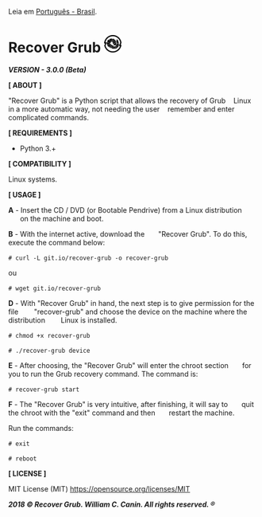 Leia em [Português - Brasil](https://github.com/williamcanin/recover-grub/blob/master/README-PtBr.md).


# Recover Grub <img src="https://raw.githubusercontent.com/williamcanin/recover-grub/master/logotype/recover-grub-icon.png" alt="Recover Grub Logotype" width="7%" height="7%"/>

***VERSION - 3.0.0 (Beta)***



**[ ABOUT ]**

  "Recover Grub" is a Python script that allows the recovery of Grub
   Linux in a more automatic way, not needing the user
   remember and enter complicated commands.

**[ REQUIREMENTS ]**

  - Python 3.+

**[ COMPATIBILITY ]**

  Linux systems.

**[ USAGE ]**

  **A** - Insert the CD / DVD (or Bootable Pendrive) from a Linux distribution
      on the machine and boot.

  **B** - With the internet active, download the
      "Recover Grub". To do this, execute the command below:

  ~~~shell
  # curl -L git.io/recover-grub -o recover-grub
  ~~~

  ou

  ~~~shell
  # wget git.io/recover-grub
  ~~~

  **D** -  With "Recover Grub" in hand, the next step is to give permission for the file
       "recover-grub" and choose the device on the machine where the distribution
       Linux is installed.

  ~~~shell
  # chmod +x recover-grub
  ~~~
  ~~~shell
  # ./recover-grub device
  ~~~

  **E** - After choosing, the "Recover Grub" will enter the chroot section
      for you to run the Grub recovery command. The command is:

  ~~~shell
  # recover-grub start
  ~~~

  **F** - The "Recover Grub" is very intuitive, after finishing, it will say to
      quit the chroot with the "exit" command and then
      restart the machine.

  Run the commands:

  ~~~shell
  # exit
  ~~~
  ~~~shell
  # reboot
  ~~~

**[ LICENSE ]**

  MIT License (MIT)
  https://opensource.org/licenses/MIT


 ***2018 © Recover Grub. William C. Canin. All rights reserved. ®***

